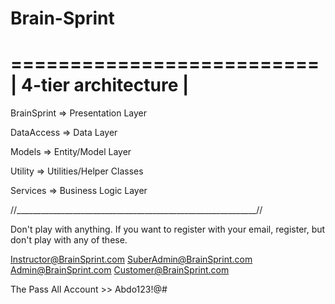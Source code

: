 # Brain-Sprint

 ==========================
|	4-tier architecture   |
 ==========================

BrainSprint  => Presentation Layer 

DataAccess => Data Layer

Models  =>  Entity/Model Layer

Utility =>  Utilities/Helper Classes

Services =>  Business Logic Layer

//____________________________________________________________//

Don't play with anything. If you want to register with your email, register, but don't play with any of these.

Instructor@BrainSprint.com
SuberAdmin@BrainSprint.com
Admin@BrainSprint.com
Customer@BrainSprint.com

The Pass All Account >> Abdo123!@#


